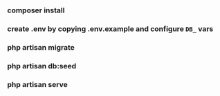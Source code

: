 ### composer install

### create .env by copying .env.example and configure `DB_` vars

### php artisan migrate

### php artisan db:seed

### php artisan serve 
